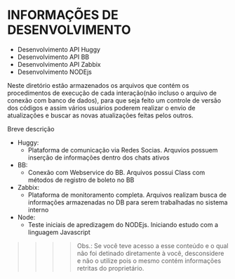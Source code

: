 INFORMAÇÕES DE DESENVOLVIMENTO
=============================

- Desenvolvimento API Huggy
- Desenvolvimento API BB
- Desenvolvimento API Zabbix
- Desenvolvimento NODEjs


Neste diretório estão armazenados os arquivos que contém os procedimentos de execução de cada interação(não incluso o arquivo de conexão com banco de dados), para que seja feito um controle de versão dos códigos e assim vários usuários poderem realizar o envio de atualizações e buscar as novas atualizações feitas pelos outros.

Breve descrição
- Huggy:
    - Plataforma de comunicação via Redes Socias. Arquvios possuem inserção de informações dentro dos chats ativos
- BB:
    - Conexão com Webservice do BB. Arquivos possui Class com métodos de registro de boleto no BB
- Zabbix:
    - Plataforma de monitoramento completa. Arquivos realizam busca de informações armazenadas no DB para serem trabalhadas no sistema interno
- Node:
    - Teste iniciais de apredizagem do NODEjs. Iniciando estudo com a linguagem Javascript


>>>> Obs.: Se você teve acesso a esse conteúdo e o qual não foi detinado diretamente à você, desconsidere e não o utilize pois o mesmo contém informações retritas do proprietário.